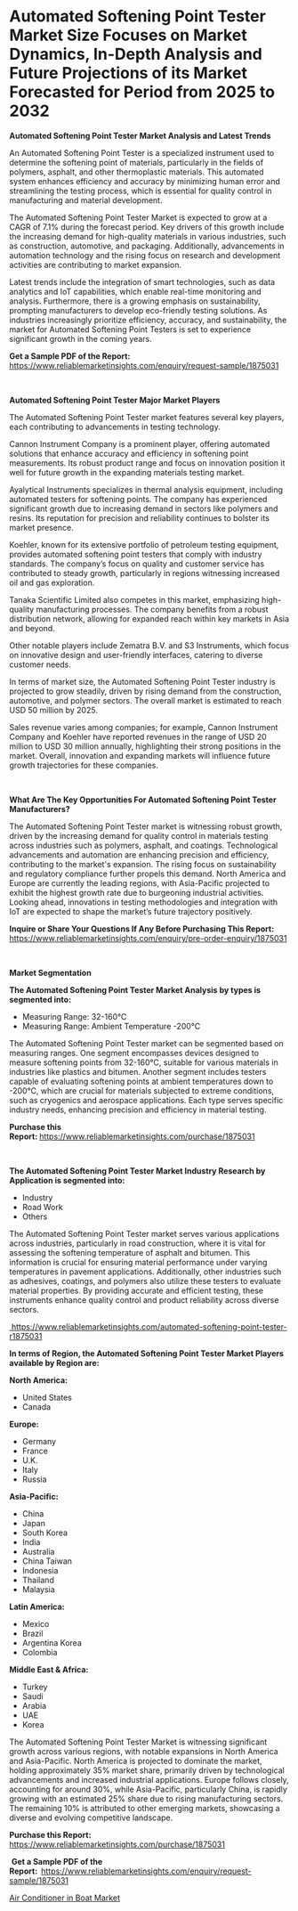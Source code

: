 <p><h1>Automated Softening Point Tester Market Size Focuses on Market Dynamics, In-Depth Analysis and Future Projections of its Market Forecasted for Period from 2025 to 2032</h1></p><p><strong>Automated Softening Point Tester Market Analysis and Latest Trends</strong></p>
<p><p>An Automated Softening Point Tester is a specialized instrument used to determine the softening point of materials, particularly in the fields of polymers, asphalt, and other thermoplastic materials. This automated system enhances efficiency and accuracy by minimizing human error and streamlining the testing process, which is essential for quality control in manufacturing and material development.</p><p>The Automated Softening Point Tester Market is expected to grow at a CAGR of 7.1% during the forecast period. Key drivers of this growth include the increasing demand for high-quality materials in various industries, such as construction, automotive, and packaging. Additionally, advancements in automation technology and the rising focus on research and development activities are contributing to market expansion. </p><p>Latest trends include the integration of smart technologies, such as data analytics and IoT capabilities, which enable real-time monitoring and analysis. Furthermore, there is a growing emphasis on sustainability, prompting manufacturers to develop eco-friendly testing solutions. As industries increasingly prioritize efficiency, accuracy, and sustainability, the market for Automated Softening Point Testers is set to experience significant growth in the coming years.</p></p>
<p><strong>Get a Sample PDF of the Report:&nbsp;</strong> <a href="https://www.reliablemarketinsights.com/enquiry/request-sample/1875031?utm_campaign=2317&utm_medium=2&utm_source=Github&utm_content=ia&utm_term=28022025&utm_id=automated-softening-point-tester">https://www.reliablemarketinsights.com/enquiry/request-sample/1875031</a></p>
<p>&nbsp;</p>
<p><strong>Automated Softening Point Tester Major Market Players</strong></p>
<p><p>The Automated Softening Point Tester market features several key players, each contributing to advancements in testing technology. </p><p>Cannon Instrument Company is a prominent player, offering automated solutions that enhance accuracy and efficiency in softening point measurements. Its robust product range and focus on innovation position it well for future growth in the expanding materials testing market.</p><p>Ayalytical Instruments specializes in thermal analysis equipment, including automated testers for softening points. The company has experienced significant growth due to increasing demand in sectors like polymers and resins. Its reputation for precision and reliability continues to bolster its market presence.</p><p>Koehler, known for its extensive portfolio of petroleum testing equipment, provides automated softening point testers that comply with industry standards. The company’s focus on quality and customer service has contributed to steady growth, particularly in regions witnessing increased oil and gas exploration.</p><p>Tanaka Scientific Limited also competes in this market, emphasizing high-quality manufacturing processes. The company benefits from a robust distribution network, allowing for expanded reach within key markets in Asia and beyond.</p><p>Other notable players include Zematra B.V. and S3 Instruments, which focus on innovative design and user-friendly interfaces, catering to diverse customer needs.</p><p>In terms of market size, the Automated Softening Point Tester industry is projected to grow steadily, driven by rising demand from the construction, automotive, and polymer sectors. The overall market is estimated to reach USD 50 million by 2025.</p><p>Sales revenue varies among companies; for example, Cannon Instrument Company and Koehler have reported revenues in the range of USD 20 million to USD 30 million annually, highlighting their strong positions in the market. Overall, innovation and expanding markets will influence future growth trajectories for these companies.</p></p>
<p>&nbsp;</p>
<p><strong>What Are The Key Opportunities For Automated Softening Point Tester Manufacturers?</strong></p>
<p><p>The Automated Softening Point Tester market is witnessing robust growth, driven by the increasing demand for quality control in materials testing across industries such as polymers, asphalt, and coatings. Technological advancements and automation are enhancing precision and efficiency, contributing to the market's expansion. The rising focus on sustainability and regulatory compliance further propels this demand. North America and Europe are currently the leading regions, with Asia-Pacific projected to exhibit the highest growth rate due to burgeoning industrial activities. Looking ahead, innovations in testing methodologies and integration with IoT are expected to shape the market’s future trajectory positively.</p></p>
<p><strong>Inquire or Share Your Questions If Any Before Purchasing This Report:</strong> <a href="https://www.reliablemarketinsights.com/enquiry/pre-order-enquiry/1875031?utm_campaign=2317&utm_medium=2&utm_source=Github&utm_content=ia&utm_term=28022025&utm_id=automated-softening-point-tester">https://www.reliablemarketinsights.com/enquiry/pre-order-enquiry/1875031</a></p>
<p>&nbsp;</p>
<p><strong>Market Segmentation</strong></p>
<p><strong>The Automated Softening Point Tester Market Analysis by types is segmented into:</strong></p>
<p><ul><li>Measuring Range: 32-160℃</li><li>Measuring Range: Ambient Temperature -200℃</li></ul></p>
<p><p>The Automated Softening Point Tester market can be segmented based on measuring ranges. One segment encompasses devices designed to measure softening points from 32-160℃, suitable for various materials in industries like plastics and bitumen. Another segment includes testers capable of evaluating softening points at ambient temperatures down to -200℃, which are crucial for materials subjected to extreme conditions, such as cryogenics and aerospace applications. Each type serves specific industry needs, enhancing precision and efficiency in material testing.</p></p>
<p><strong>Purchase this Report:&nbsp;</strong><a href="https://www.reliablemarketinsights.com/purchase/1875031?utm_campaign=2317&utm_medium=2&utm_source=Github&utm_content=ia&utm_term=28022025&utm_id=automated-softening-point-tester">https://www.reliablemarketinsights.com/purchase/1875031</a></p>
<p>&nbsp;</p>
<p><strong>The Automated Softening Point Tester Market Industry Research by Application is segmented into:</strong></p>
<p><ul><li>Industry</li><li>Road Work</li><li>Others</li></ul></p>
<p><p>The Automated Softening Point Tester market serves various applications across industries, particularly in road construction, where it is vital for assessing the softening temperature of asphalt and bitumen. This information is crucial for ensuring material performance under varying temperatures in pavement applications. Additionally, other industries such as adhesives, coatings, and polymers also utilize these testers to evaluate material properties. By providing accurate and efficient testing, these instruments enhance quality control and product reliability across diverse sectors.</p></p>
<p><a href="https://www.reliablemarketinsights.com/automated-softening-point-tester-r1875031?utm_campaign=2317&utm_medium=2&utm_source=Github&utm_content=ia&utm_term=28022025&utm_id=automated-softening-point-tester">&nbsp;https://www.reliablemarketinsights.com/automated-softening-point-tester-r1875031</a></p>
<p><strong>In terms of Region, the Automated Softening Point Tester Market Players available by Region are:</strong></p>
<p>
    <p> <strong> North America: </strong>
        <ul>
            <li>United States</li>
            <li>Canada</li>
        </ul>
        </p> 
    <p> <strong> Europe: </strong>
        <ul>
            <li>Germany</li>
            <li>France</li>
            <li>U.K.</li>
            <li>Italy</li>
            <li>Russia</li>
        </ul>
        </p> 
    <p> <strong> Asia-Pacific: </strong>
        <ul>
            <li>China</li>
            <li>Japan</li>
            <li>South Korea</li>
            <li>India</li>
            <li>Australia</li>
            <li>China Taiwan</li>
            <li>Indonesia</li>
            <li>Thailand</li>
            <li>Malaysia</li>
        </ul>
        </p> 
    <p> <strong> Latin America: </strong>
        <ul>
            <li>Mexico</li>
            <li>Brazil</li>
            <li>Argentina Korea</li>
            <li>Colombia</li>
        </ul>
        </p> 
    <p> <strong> Middle East & Africa: </strong>
        <ul>
            <li>Turkey</li>
            <li>Saudi</li>
            <li>Arabia</li>
            <li>UAE</li>
            <li>Korea</li>
        </ul>
    </p>
    </p>
<p><p>The Automated Softening Point Tester Market is witnessing significant growth across various regions, with notable expansions in North America and Asia-Pacific. North America is projected to dominate the market, holding approximately 35% market share, primarily driven by technological advancements and increased industrial applications. Europe follows closely, accounting for around 30%, while Asia-Pacific, particularly China, is rapidly growing with an estimated 25% share due to rising manufacturing sectors. The remaining 10% is attributed to other emerging markets, showcasing a diverse and evolving competitive landscape.</p></p>
<p><strong>Purchase this Report: </strong><a href="https://www.reliablemarketinsights.com/purchase/1875031?utm_campaign=2317&utm_medium=2&utm_source=Github&utm_content=ia&utm_term=28022025&utm_id=automated-softening-point-tester">https://www.reliablemarketinsights.com/purchase/1875031</a></p>
<p>&nbsp;<strong>Get a Sample PDF of the Report:&nbsp;&nbsp;</strong><a href="https://www.reliablemarketinsights.com/enquiry/request-sample/1875031?utm_campaign=2317&utm_medium=2&utm_source=Github&utm_content=ia&utm_term=28022025&utm_id=automated-softening-point-tester">https://www.reliablemarketinsights.com/enquiry/request-sample/1875031</a></p>
<p><strong></strong></p>
<p><p><a href="https://github.com/JosephineMcguire65/Market-Research-Report-List-1/blob/main/air-conditioner-in-boat-market.md?utm_campaign=2317&utm_medium=2&utm_source=Github&utm_content=ia&utm_term=28022025&utm_id=automated-softening-point-tester">Air Conditioner in Boat Market</a></p></p>